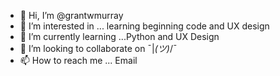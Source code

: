 - 👋 Hi, I’m @grantwmurray
- 👀 I’m interested in ... learning beginning code and UX design
- 🌱 I’m currently learning ...Python and UX Design
- 💞️ I’m looking to collaborate on ¯|_(ツ)_/¯
- 📫 How to reach me ... Email 

<!---
grantwmurray/grantwmurray is a ✨ special ✨ repository because its `README.md` (this file) appears on your GitHub profile.
You can click the Preview link to take a look at your changes.
--->
